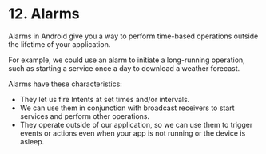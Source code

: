 # 12. Alarms

Alarms in Android give you a way to perform time-based operations outside the lifetime of your application.

For example, we could use an alarm to initiate a long-running operation, such as starting a service once a day to download a weather forecast.

Alarms have these characteristics:

* They let us fire Intents at set times and/or intervals.
* We can use them in conjunction with broadcast receivers to start services and perform other operations.
* They operate outside of our application, so we can use them to trigger events or actions even when your app is not running or the device is asleep.

